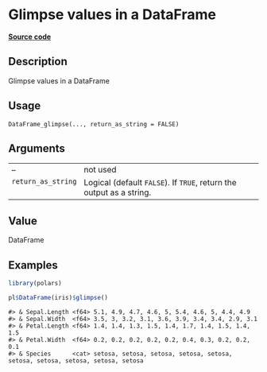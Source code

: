 

# Glimpse values in a DataFrame

[**Source code**](https://github.com/pola-rs/r-polars/tree/main/R/dataframe__frame.R#L1753)

## Description

Glimpse values in a DataFrame

## Usage

<pre><code class='language-R'>DataFrame_glimpse(..., return_as_string = FALSE)
</code></pre>

## Arguments

<table>
<tr>
<td style="white-space: nowrap; font-family: monospace; vertical-align: top">
<code id="DataFrame_glimpse_:_...">…</code>
</td>
<td>
not used
</td>
</tr>
<tr>
<td style="white-space: nowrap; font-family: monospace; vertical-align: top">
<code id="DataFrame_glimpse_:_return_as_string">return_as_string</code>
</td>
<td>
Logical (default <code>FALSE</code>). If <code>TRUE</code>, return the
output as a string.
</td>
</tr>
</table>

## Value

DataFrame

## Examples

``` r
library(polars)

pl$DataFrame(iris)$glimpse()
```

    #> & Sepal.Length <f64> 5.1, 4.9, 4.7, 4.6, 5, 5.4, 4.6, 5, 4.4, 4.9
    #> & Sepal.Width  <f64> 3.5, 3, 3.2, 3.1, 3.6, 3.9, 3.4, 3.4, 2.9, 3.1
    #> & Petal.Length <f64> 1.4, 1.4, 1.3, 1.5, 1.4, 1.7, 1.4, 1.5, 1.4, 1.5
    #> & Petal.Width  <f64> 0.2, 0.2, 0.2, 0.2, 0.2, 0.4, 0.3, 0.2, 0.2, 0.1
    #> & Species      <cat> setosa, setosa, setosa, setosa, setosa, setosa, setosa, setosa, setosa, setosa

